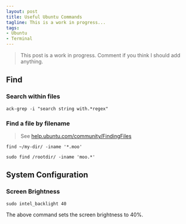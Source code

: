 ```yaml
---
layout: post
title: Useful Ubuntu Commands
tagline: This is a work in progress...
tags:
- Ubuntu
- Terminal
---
```


> This post is a work in progress. Comment if you think I should add anything.

## Find

### Search within files

```
ack-grep -i "search string with.*regex"
```

### Find a file by filename

> See [help.ubuntu.com/community/FindingFiles](https://help.ubuntu.com/community/FindingFiles)

```
find ~/my-dir/ -iname '*.moo'
```

```
sudo find /rootdir/ -iname 'moo.*'
```

## System Configuration

### Screen Brightness

```
sudo intel_backlight 40
```

The above command sets the screen brightness to 40%.

